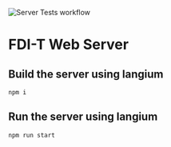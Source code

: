 ![Server Tests workflow](https://github.com/DApIA-Project/FDI-T-Web/actions/workflows/node.js.yml/badge.svg)
# FDI-T Web Server

## Build the server using langium

```shell
npm i
```

## Run the server using langium

```shell
npm run start
```
